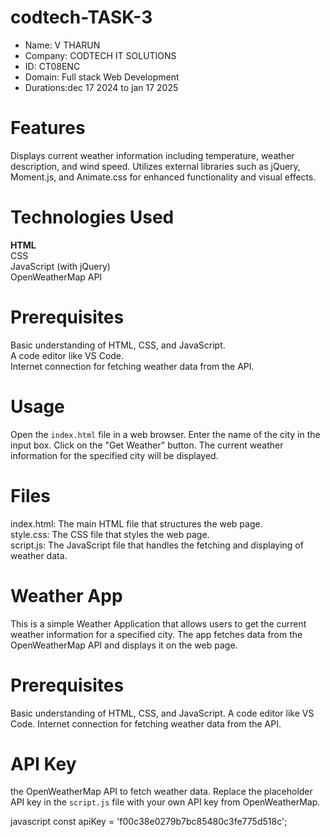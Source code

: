 # codtech-TASK-3
* Name: V THARUN
* Company: CODTECH IT SOLUTIONS
* ID:  CT08ENC
* Domain: Full stack Web Development
* Durations:dec 17 2024 to jan 17 2025

# Features

 Displays current weather information including temperature, weather description, and wind speed.
 Utilizes external libraries such as jQuery, Moment.js, and Animate.css for enhanced functionality and visual effects.

# Technologies Used

 **HTML**<br>
 CSS<br>
 JavaScript (with jQuery)<br>
 OpenWeatherMap API<br>

# Prerequisites
 Basic understanding of HTML, CSS, and JavaScript.<br>
 A code editor like VS Code.<br>
 Internet connection for fetching weather data from the API.<br>
 
# Usage

   Open the `index.html` file in a web browser.
   Enter the name of the city in the input box.
   Click on the "Get Weather" button.
   The current weather information for the specified city will be displayed.

# Files

  index.html: The main HTML file that structures the web page.<br>
  style.css: The CSS file that styles the web page.<br>
  script.js: The JavaScript file that handles the fetching and displaying of weather data.<br>

# Weather App

This is a simple Weather Application that allows users to get the current weather information for a specified city. The app fetches data from the OpenWeatherMap API and displays it on the web page.

# Prerequisites
 Basic understanding of HTML, CSS, and JavaScript.
 A code editor like VS Code.
 Internet connection for fetching weather data from the API.

# API Key
 the OpenWeatherMap API to fetch weather data. Replace the placeholder API key in the `script.js` file with your own API key from OpenWeatherMap.

javascript
const apiKey = 'f00c38e0279b7bc85480c3fe775d518c';
